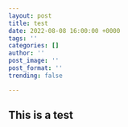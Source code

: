 ```yaml
---
layout: post
title: test
date: 2022-08-08 16:00:00 +0000
tags: ''
categories: []
author: ''
post_image: ''
post_format: ''
trending: false

---
```

## This is a test
